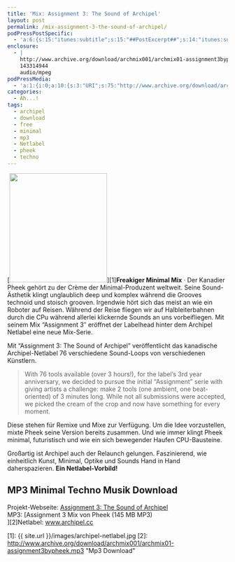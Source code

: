 ```yaml
---
title: 'Mix: Assignment 3: The Sound of Archipel'
layout: post
permalink: /mix-assignment-3-the-sound-of-archipel/
podPressPostSpecific:
  - 'a:6:{s:15:"itunes:subtitle";s:15:"##PostExcerpt##";s:14:"itunes:summary";s:15:"##PostExcerpt##";s:15:"itunes:keywords";s:17:"##WordPressCats##";s:13:"itunes:author";s:10:"##Global##";s:15:"itunes:explicit";s:2:"No";s:12:"itunes:block";s:2:"No";}'
enclosure:
  - |
    http://www.archive.org/download/archmix001/archmix01-assignment3bypheek.mp3
    143314944
    audio/mpeg
podPressMedia:
  - 'a:1:{i:0;a:10:{s:3:"URI";s:75:"http://www.archive.org/download/archmix001/archmix01-assignment3bypheek.mp3";s:5:"title";s:26:"Assignment 3 Mix von Pheek";s:4:"type";s:9:"audio_mp3";s:4:"size";s:9:"143314944";s:8:"duration";s:5:"59:42";s:12:"previewImage";s:80:"http://phlow.net/magazin/wp-content/plugins/podpress//images/vpreview_center.png";s:10:"dimensionW";s:3:"320";s:10:"dimensionH";s:3:"240";s:3:"rss";s:2:"on";s:4:"atom";s:2:"on";}}'
categories:
  - Ah...!
tags:
  - archipel
  - download
  - free
  - minimal
  - mp3
  - Netlabel
  - pheek
  - techno
---
```

[<img class="left" title="archipel-netlabel" src="{{ site.url }}/images/archipel-netlabel-223x249.jpg" alt="" width="223" height="249" />][1]**Freakiger Minimal Mix** &middot; Der Kanadier Pheek gehört zu der Crème der Minimal-Produzent weltweit. Seine Sound-Ästhetik klingt unglaublich deep und komplex während die Grooves technoid und stoisch grooven. Irgendwie hört sich das meist an wie ein Roboter auf Reisen. Während der Reise fliegen wir auf Halbleiterbahnen durch die CPu während allerlei klickernde Sounds an uns vorbeifliegen. Mit seinem Mix &#8220;Assignment 3&#8243; eröffnet der Labelhead hinter dem Archipel Netlabel eine neue Mix-Serie. <!--more-->


Mit &#8220;Assignment 3: The Sound of Archipel&#8221; veröffentlicht das kanadische Archipel-Netlabel 76 verschiedene Sound-Loops von verschiedenen Künstlern.

> With 76 tools available (over 3 hours!), for the label&#8217;s 3rd year anniversary, we decided to pursue the initial &#8220;Assignment&#8221; serie with giving artists a challenge: make 2 tools (one ambient, one beat-oriented) of 3 minutes long. While not all submissions were accepted, we picked the cream of the crop and now have something for every moment.

Diese stehen für Remixe und Mixe zur Verfügung. Um die Idee vorzustellen, mixte Pheek seine Version bereits zusammen. Und wie immer klingt Pheek minimal, futuristisch und wie ein sich bewegender Haufen CPU-Bausteine.

Großartig ist Archipel auch der Relaunch gelungen. Faszinierend, wie einheitlich Kunst, Minimal, Optike und Sounds Hand in Hand daherspazieren. **Ein Netlabel-Vorbild!**

## MP3 Minimal Techno Musik Download

Projekt-Webseite: <a title="archipel netlabel" href="http://archipel.cc/releases/mp3/55" target="_blank">Assignment 3: The Sound of Archipel</a>  
MP3: [Assignment 3 Mix von Pheek (145 MB MP3)  
][2]Netlabel: <a title="netlabel" href="http://http//archipel.cc/" target="_blank">www.archipel.cc</a>

 [1]: {{ site.url }}/images/archipel-netlabel.jpg
 [2]: http://www.archive.org/download/archmix001/archmix01-assignment3bypheek.mp3 "Mp3 Download"